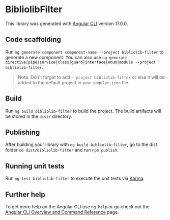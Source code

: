 # BibliolibFilter

This library was generated with [Angular CLI](https://github.com/angular/angular-cli) version 17.0.0.

## Code scaffolding

Run `ng generate component component-name --project bibliolib-filter` to generate a new component. You can also use `ng generate directive|pipe|service|class|guard|interface|enum|module --project bibliolib-filter`.
> Note: Don't forget to add `--project bibliolib-filter` or else it will be added to the default project in your `angular.json` file. 

## Build

Run `ng build bibliolib-filter` to build the project. The build artifacts will be stored in the `dist/` directory.

## Publishing

After building your library with `ng build bibliolib-filter`, go to the dist folder `cd dist/bibliolib-filter` and run `npm publish`.

## Running unit tests

Run `ng test bibliolib-filter` to execute the unit tests via [Karma](https://karma-runner.github.io).

## Further help

To get more help on the Angular CLI use `ng help` or go check out the [Angular CLI Overview and Command Reference](https://angular.io/cli) page.
